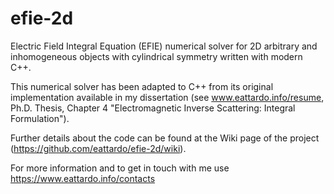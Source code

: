 # efie-2d
Electric Field Integral Equation (EFIE) numerical solver for 2D arbitrary and inhomogeneous objects with cylindrical symmetry written with modern C++.

This numerical solver has been adapted to C++ from its original implementation available in my dissertation (see www.eattardo.info/resume, Ph.D. Thesis, Chapter 4 "Electromagnetic Inverse Scattering: Integral Formulation").

Further details about the code can be found at the Wiki page of the project (https://github.com/eattardo/efie-2d/wiki).

For more information and to get in touch with me use https://www.eattardo.info/contacts 
